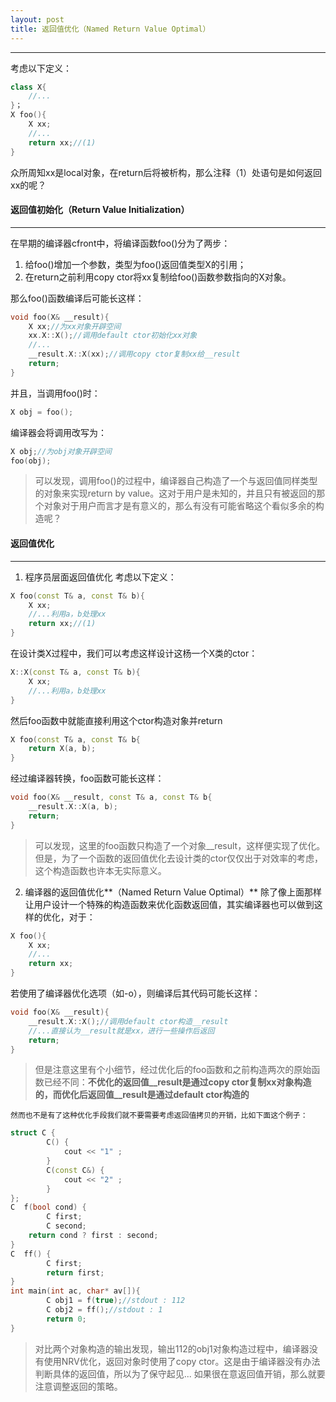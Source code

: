 ```yaml
---
layout: post
title: 返回值优化（Named Return Value Optimal）
---
```


---
考虑以下定义：
```cpp
class X{
	//...
}；
X foo(){
	X xx;
	//...
	return xx;//(1)
}
```
众所周知xx是local对象，在return后将被析构，那么注释（1）处语句是如何返回xx的呢？
#### 返回值初始化（Return Value Initialization）
---
在早期的编译器cfront中，将编译函数foo()分为了两步：
1. 给foo()增加一个参数，类型为foo()返回值类型X的引用；
2. 在return之前利用copy ctor将xx复制给foo()函数参数指向的X对象。

那么foo()函数编译后可能长这样：
```cpp
void foo(X& __result){
	X xx;//为xx对象开辟空间
	xx.X::X();//调用default ctor初始化xx对象
	//...
	__result.X::X(xx);//调用copy ctor复制xx给__result
	return;
}
```
并且，当调用foo()时：
```cpp
X obj = foo();
```
编译器会将调用改写为：
```cpp
X obj;//为obj对象开辟空间
foo(obj);
```
> 可以发现，调用foo()的过程中，编译器自己构造了一个与返回值同样类型的对象来实现return by value。这对于用户是未知的，并且只有被返回的那个对象对于用户而言才是有意义的，那么有没有可能省略这个看似多余的构造呢？

#### 返回值优化
---
1. 程序员层面返回值优化
考虑以下定义：
```cpp
X foo(const T& a, const T& b){
	X xx;
	//...利用a，b处理xx
	return xx;//(1)
}
```
在设计类X过程中，我们可以考虑这样设计这杨一个X类的ctor：
```cpp
X::X(const T& a, const T& b){
	X xx;
	//...利用a，b处理xx
}
```
然后foo函数中就能直接利用这个ctor构造对象并return
```cpp
X foo(const T& a, const T& b{
	return X(a, b);
}
```
经过编译器转换，foo函数可能长这样：
```cpp
void foo(X& __result, const T& a, const T& b{
	__result.X::X(a, b);
	return;
}
```
>可以发现，这里的foo函数只构造了一个对象__result，这样便实现了优化。
但是，为了一个函数的返回值优化去设计类的ctor仅仅出于对效率的考虑，这个构造函数也许本无实际意义。

2. 编译器的返回值优化**（Named Return Value Optimal）**
除了像上面那样让用户设计一个特殊的构造函数来优化函数返回值，其实编译器也可以做到这样的优化，对于：
```cpp
X foo(){
	X xx;
	//...
	return xx;
}
```
若使用了编译器优化选项（如-o），则编译后其代码可能长这样：
```cpp
void foo(X& __result){
	__result.X::X();//调用default ctor构造__result
	//...直接认为__result就是xx，进行一些操作后返回
	return;
}
```
>但是注意这里有个小细节，经过优化后的foo函数和之前构造两次的原始函数已经不同：**不优化的返回值__result是通过copy ctor复制xx对象构造的，而优化后返回值__result是通过default ctor构造的**

	然而也不是有了这种优化手段我们就不要需要考虑返回值拷贝的开销，比如下面这个例子：
```cpp
struct C {
		C() {
			cout << "1" ;
		}
		C(const C&) {
			cout << "2" ;
		}
};
C  f(bool cond) {
		C first;
		C second;
	return cond ? first : second;
}
C  ff() {
		C first;
		return first;
}
int main(int ac, char* av[]){
		C obj1 = f(true);//stdout : 112
		C obj2 = ff();//stdout : 1
		return 0;
}
```
>对比两个对象构造的输出发现，输出112的obj1对象构造过程中，编译器没有使用NRV优化，返回对象时使用了copy ctor。这是由于编译器没有办法判断具体的返回值，所以为了保守起见...
如果很在意返回值开销，那么就要注意调整返回的策略。











